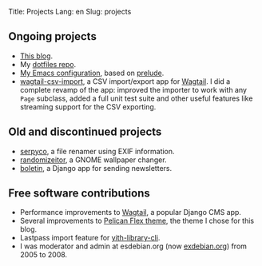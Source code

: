 Title: Projects
Lang: en
Slug: projects

Ongoing projects
----------------

- [This blog](https://github.com/haplo/blog.fidelramos.net).
- My [dotfiles repo](https://github.com/haplo/dotfiles).
- [My Emacs configuration](https://github.com/haplo/prelude), based on
  [prelude](https://github.com/bbatsov/prelude).
- [wagtail-csv-import](https://github.com/haplo/wagtail-csv-import), a
  CSV import/export app for [Wagtail](https://wagtail.io/). I did a
  complete revamp of the app: improved the importer to work with any
  `Page` subclass, added a full unit test suite and other useful
  features like streaming support for the CSV exporting.

Old and discontinued projects
-----------------------------

- [serpyco](https://github.com/haplo/serpyco), a file renamer using
  EXIF information.
- [randomizeitor](https://github.com/haplo/randomizeitor), a GNOME
  wallpaper changer.
- [boletin](https://github.com/haplo/boletin), a Django app for
  sending newsletters.

Free software contributions
---------------------------

- Performance improvements to [Wagtail](https://wagtail.io/), a
  popular Django CMS app.
- Several improvements to [Pelican Flex
  theme](https://github.com/alexandrevicenzi/Flex/), the theme I chose
  for this blog.
- Lastpass import feature for
  [yith-library-cli](https://github.com/haplo/yith-library-cli).
- I was moderator and admin at esdebian.org (now
  [exdebian.org](https://exdebian.org)) from 2005 to 2008.

